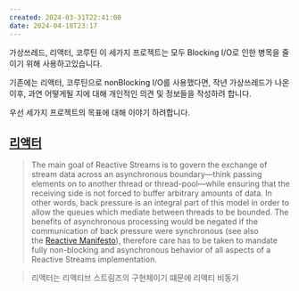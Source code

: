 ```yaml
---
created: 2024-03-31T22:41:00
date: 2024-04-18T23:17
---
```

가상쓰레드, 리액터, 코루틴 이 세가지 프로젝트는 모두 Blocking I/O로 인한 병목을 줄이기 위해 사용하고있습니다.

기존에는 리액터, 코루틴으로 nonBlocking I/O를 사용했다면, 작년 가상쓰레드가 나온 이후, 과연 어떻게될 지에 대해 개인적인 의견 및 정보들을 작성하려 합니다.

우선 세가지 프로젝트의 목표에 대해 이야기 하려합니다.
## [리액터](https://www.reactive-streams.org/)
> The main goal of Reactive Streams is to govern the exchange of stream data across an asynchronous boundary—think passing elements on to another thread or thread-pool—while ensuring that the receiving side is not forced to buffer arbitrary amounts of data. In other words, back pressure is an integral part of this model in order to allow the queues which mediate between threads to be bounded. The benefits of asynchronous processing would be negated if the communication of back pressure were synchronous (see also the [Reactive Manifesto](http://reactivemanifesto.org/)), therefore care has to be taken to mandate fully non-blocking and asynchronous behavior of all aspects of a Reactive Streams implementation.

> 리액터는 리액티브 스트림즈의 구현체이기 떄문에 리액티
비동기 